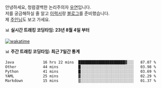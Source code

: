 안녕하세요, 청렴결백한 논리주의자 [우연](https://dev-wooyeon.github.io/quiz-app/)입니다.  
저를 궁금해하실 줄 알고 [이력서](https://ieunune.notion.site/d836ecc9172144d4b39f185b89f16a62)랑 [블로그](https://notion-blog-ieunune.vercel.app)를 준비했습니다.  
제 [주인님](https://www.instagram.com/lovely_hiru_hari_s2/)도 보고 가세요.


📊 **실시간 트래킹 코딩타임: 23년 8월 4일 부터**  

[![wakatime](https://wakatime.com/badge/user/099dd627-fdab-4072-b87a-fa91c7a76d8d.svg?style=for-the-badge)](https://wakatime.com/@099dd627-fdab-4072-b87a-fa91c7a76d8d)

📊 **주간 트래킹 코딩타임: 최근 7일간 통계**

<!--START_SECTION:waka-->

```txt
Java             16 hrs 22 mins  █████████████████████▓░░░   87.07 %
Other            44 mins         █░░░░░░░░░░░░░░░░░░░░░░░░   03.98 %
Python           41 mins         █░░░░░░░░░░░░░░░░░░░░░░░░   03.69 %
YAML             25 mins         ▓░░░░░░░░░░░░░░░░░░░░░░░░   02.29 %
Markdown         15 mins         ▒░░░░░░░░░░░░░░░░░░░░░░░░   01.37 %
```

<!--END_SECTION:waka-->

<!-- ![](./profile-3d-contrib/profile-night-view.svg)-->
